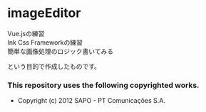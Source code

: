 # imageEditor

Vue.jsの練習  
Ink Css Frameworkの練習  
簡単な画像処理のロジック書いてみる  

という目的で作成したものです。  



### This repository uses the following copyrighted works.

- Copyright (c) 2012 SAPO - PT Comunicações S.A.
